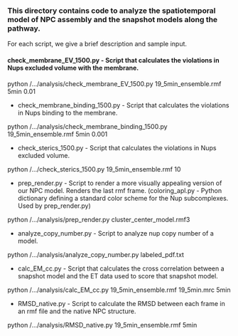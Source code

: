 ### This directory contains code to analyze the spatiotemporal model of NPC assembly and the snapshot models along the pathway.
For each script, we give a brief description and sample input.

#### check_membrane_EV_1500.py - Script that calculates the violations in Nups excluded volume with the membrane.
python /.../analysis/check_membrane_EV_1500.py 19_5min_ensemble.rmf 5min 0.01

- check_membrane_binding_1500.py - Script that calculates the violations in Nups binding to the membrane.

python /.../analysis/check_membrane_binding_1500.py 19_5min_ensemble.rmf 5min 0.001

- check_sterics_1500.py - Script that calculates the violations in Nups excluded volume.

python /.../check_sterics_1500.py 19_5min_ensemble.rmf 10

- prep_render.py - Script to render a more visually appealing version of our NPC model. Renders the last rmf frame.
(coloring_apl.py - Python dictionary defining a standard color scheme for the Nup subcomplexes. Used by prep_render.py)

python /.../analysis/prep_render.py cluster_center_model.rmf3

- analyze_copy_number.py - Script to analyze nup copy number of a model.

python /.../analysis/analyze_copy_number.py labeled_pdf.txt

- calc_EM_cc.py - Script that calculates the cross correlation between a snapshot model and the ET data used to score that snapshot model.

python /.../analysis/calc_EM_cc.py 19_5min_ensemble.rmf 19_5min.mrc 5min

- RMSD_native.py - Script to calculate the RMSD between each frame in an rmf file and the native NPC structure.

python /.../analysis/RMSD_native.py 19_5min_ensemble.rmf 5min